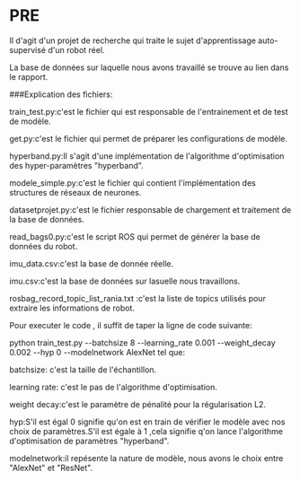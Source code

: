 # PRE

Il d'agit d'un projet de recherche qui traite le sujet d'apprentissage auto-supervisé d'un robot réel.

La base de données sur laquelle nous avons travaillé se trouve au lien dans le rapport.



###Explication des fichiers:

train_test.py:c'est le fichier qui est responsable de l'entrainement et de test de modèle.

get.py:c'est le fichier qui permet de préparer les configurations de modèle.

hyperband.py:Il s'agit d'une implémentation de l'algorithme d'optimisation des hyper-paramètres "hyperband".

modele_simple.py:c'est le fichier qui contient l'implémentation des structures de réseaux de neurones.

datasetprojet.py:c'est le fichier responsable de chargement et  traitement de la base de données.

read_bags0.py:c'est le script ROS qui permet de générer la base de données du robot.

imu_data.csv:c'est la base de donnée réelle.

imu.csv:c'est la base de données sur lasuelle nous travaillons.

rosbag_record_topic_list_rania.txt :c'est la liste de topics utilisés pour extraire les informations de robot.



Pour executer le code , il suffit de taper la ligne de code suivante:

python train_test.py --batchsize 8 --learning_rate 0.001 --weight_decay 0.002 --hyp 0 --modelnetwork AlexNet
tel que:

batchsize: c'est la taille de l'échantillon.

learning rate: c'est le pas de l'algorithme d'optimisation.

weight decay:c'est le paramètre de pénalité pour la régularisation L2.

hyp:S'il est égal 0 signifie qu'on est en train de vérifier le modèle avec nos choix de paramètres.S'il est égale à 1 ,cela signifie q'on lance l'algorithme d'optimisation de paramètres "hyperband".

modelnetwork:il repésente la nature de modèle, nous avons le choix entre "AlexNet" et "ResNet".




